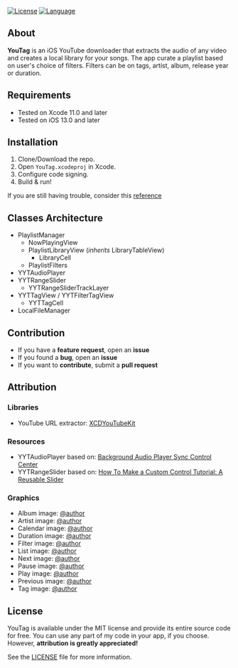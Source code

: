 [![License](https://img.shields.io/github/license/youstanzr/YouTag)](LICENSE) [![Language](https://img.shields.io/badge/Swift-5-orange?logo=Swift&logoColor=white)](https://swift.org) 

## About
**YouTag** is an iOS YouTube downloader that extracts the audio of any video and creates a local library for your songs. The app curate a playlist based on user's choice of filters. Filters can be on tags, artist, album, release year or duration.

## Requirements
- Tested on Xcode 11.0 and later
- Tested on iOS 13.0 and later

## Installation
1. Clone/Download the repo.
2. Open `YouTag.xcodeproj` in Xcode.
3. Configure code signing.
4. Build & run!

If you are still having trouble, consider this [reference](https://help.apple.com/xcode/mac/current/#/dev5a825a1ca)

## Classes Architecture

- PlaylistManager
	- NowPlayingView
	- PlaylistLibraryView (*inherits* LibraryTableView)
		- LibraryCell
	- PlaylistFilters
- YYTAudioPlayer
- YYTRangeSlider
	- YYTRangeSliderTrackLayer
- YYTTagView / YYTFilterTagView
	- YYTTagCell
- LocalFileManager

## Contribution
- If you have a **feature request**, open an **issue**
- If you found a **bug**, open an **issue**
- If you want to **contribute**, submit a **pull request**

## Attribution
### Libraries
- YouTube URL extractor: [XCDYouTubeKit](https://github.com/0xced/XCDYouTubeKit)
### Resources
- YYTAudioPlayer based on: [Background Audio Player Sync Control Center](https://medium.com/@quangtqag/background-audio-player-sync-control-center-516243c2cdd1)
- YYTRangeSlider based on: [How To Make a Custom Control Tutorial: A Reusable Slider](https://www.raywenderlich.com/7595-how-to-make-a-custom-control-tutorial-a-reusable-slider)
### Graphics
- Album image: [@author](https://www.flaticon.com/authors/freepik)
- Artist image: [@author](https://www.flaticon.com/authors/freepik)
- Calendar image: [@author](https://www.flaticon.com/authors/pixel-perfect)
- Duration image: [@author](https://www.flaticon.com/authors/freepik)
- Filter image: [@author](https://www.flaticon.com/authors/freepik)
- List image: [@author](https://www.flaticon.com/authors/pixel-perfect)
- Next image: [@author](https://www.flaticon.com/authors/smashicons)
- Pause image: [@author](https://www.flaticon.com/authors/kiranshastry)
- Play image: [@author](https://www.flaticon.com/authors/smashicons)
- Previous image: [@author](https://www.flaticon.com/authors/smashicons)
- Tag image: [@author](https://www.flaticon.com/authors/those-icons)

## License
YouTag is available under the MIT license and provide its entire source code for free. You can use any part of my code in your app, if you choose. However, **attribution is greatly appreciated!**

See the [LICENSE](LICENSE) file for more information. 
